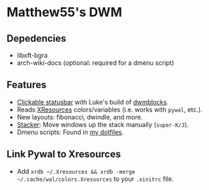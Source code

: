 # Matthew55's DWM

## Depedencies
- libxft-bgra
- arch-wiki-docs (optional: required for a dmenu script)

## Features
- [Clickable statusbar](https://dwm.suckless.org/patches/statuscmd/) with Luke's build of [dwmblocks](https://github.com/lukesmithxyz/dwmblocks).
- Reads [XResources](https://dwm.suckless.org/patches/xresources/) colors/variables (i.e. works with `pywal`, etc.).
- New layouts: fibonacci, dwindle, and more.
- [Stacker](https://dwm.suckless.org/patches/stacker/): Move windows up the stack manually (`super-K/J`).
- Dmenu scripts: Found in [my dotfiles](https://github.com/matthew55/dotfiles/tree/main/.local/bin/dmenu-scripts).

## Link Pywal to Xresources
- Add `xrdb ~/.Xresources && xrdb -merge ~/.cache/wal/colors.Xresources` to your `.xinitrc` file.
